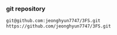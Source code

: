 

### git repository 
```sh
git@github.com:jeonghyun7747/3FS.git
https://github.com/jeonghyun7747/3FS.git
```

